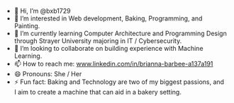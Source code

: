 - 👋 Hi, I’m @bxb1729
- 👀 I’m interested in Web development, Baking, Programming, and Painting.
- 🌱 I’m currently learning Computer Architecture and Programming Design through Strayer University majoring in IT / Cybersecurity.
- 💞️ I’m looking to collaborate on building experience with Machine Learning.
- 📫 How to reach me: www.linkedin.com/in/brianna-barbee-a137a191 
- 😄 Pronouns: She / Her
- ⚡ Fun fact: Baking and Technology are two of my biggest passions, and I aim to create a machine that can aid in a bakery setting.

<!---
bxb1729/bxb1729 is a ✨ special ✨ repository because its `README.md` (this file) appears on your GitHub profile.
You can click the Preview link to take a look at your changes.
--->
